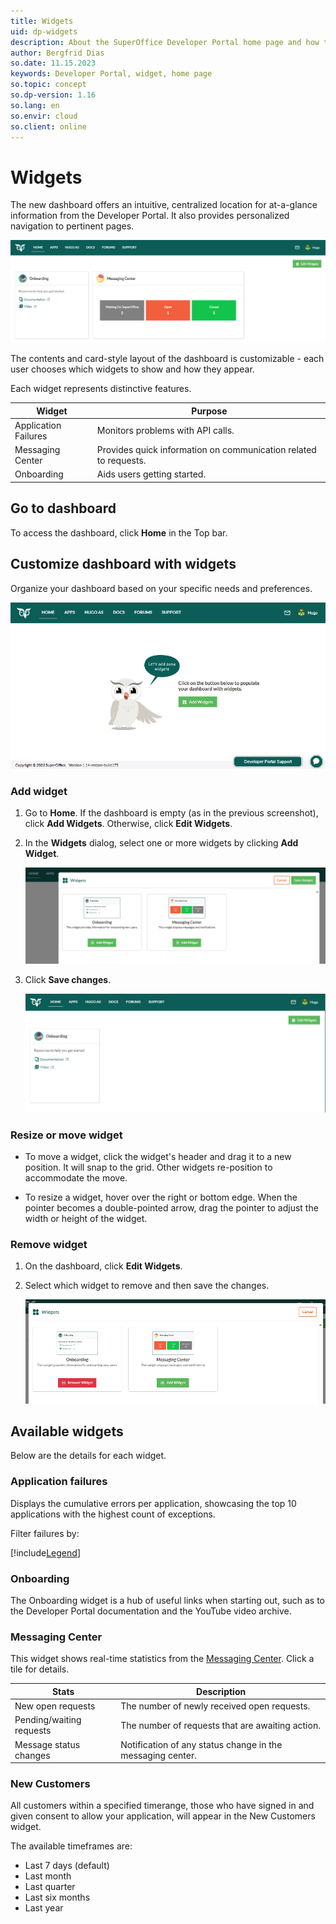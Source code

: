 ```yaml
---
title: Widgets
uid: dp-widgets
description: About the SuperOffice Developer Portal home page and how to manage widgets.
author: Bergfrid Dias
so.date: 11.15.2023
keywords: Developer Portal, widget, home page
so.topic: concept
so.dp-version: 1.16
so.lang: en
so.envir: cloud
so.client: online
---
```


# Widgets

The new dashboard offers an intuitive, centralized location for at-a-glance information from the Developer Portal. It also provides personalized navigation to pertinent pages.

![Developer Portal Home dashboard -screenshot][img5]

The contents and card-style layout of the dashboard is customizable - each user chooses which widgets to show and how they appear.

Each widget represents distinctive features.

| Widget | Purpose |
|---|---|
| Application Failures | Monitors problems with API calls. |
| Messaging Center | Provides quick information on communication related to requests. |
| Onboarding | Aids users getting started. |

## Go to dashboard

To access the dashboard, click **Home** in the Top bar.

## Customize dashboard with widgets

Organize your dashboard based on your specific needs and preferences.

![Developer Portal Home dashboard with no widgets -screenshot][img1]

### Add widget

1. Go to **Home**. If the dashboard is empty (as in the previous screenshot), click **Add Widgets**. Otherwise, click **Edit Widgets**.

1. In the **Widgets** dialog, select one or more widgets by clicking **Add Widget**.

    ![Developer Portal add widgets -screenshot][img2]

1. Click **Save changes**.

    ![Developer Portal Onboarding widget added -screenshot][img3]

### Resize or move widget

* To move a widget, click the widget's header and drag it to a new position. It will snap to the grid. Other widgets re-position to accommodate the move.

* To resize a widget, hover over the right or bottom edge. When the pointer becomes a double-pointed arrow, drag the pointer to adjust the width or height of the widget.

### Remove widget

1. On the dashboard, click **Edit Widgets**.

2. Select which widget to remove and then save the changes.

    ![Developer Portal remove widgets -screenshot][img4]

## Available widgets

Below are the details for each widget.

### Application failures

Displays the cumulative errors per application, showcasing the top 10 applications with the highest count of exceptions.

Filter failures by:

[!include[Legend](../includes/list-failure-types.md)]

### Onboarding

The Onboarding widget is a hub of useful links when starting out, such as to the Developer Portal documentation and the YouTube video archive.

### Messaging Center

This widget shows real-time statistics from the [Messaging Center][1]. Click a tile for details.

| Stats | Description |
|---|---|
| New open requests | The number of newly received open requests. |
| Pending/waiting requests | The number of requests that are awaiting action. |
| Message status changes | Notification of any status change in the messaging center. |

### New Customers

All customers within a specified timerange, those who have signed in and given consent to allow your application, will appear in the New Customers widget.

The available timeframes are:

* Last 7 days (default)
* Last month
* Last quarter
* Last six months
* Last year

<!-- Referenced links -->
[1]: ../create-app/message-center.md

<!-- Referenced images -->
[img1]: media/home-empty.png
[img2]: media/add-widget.png
[img3]: media/onboarding-widget.png
[img4]: media/remove-widget.png
[img5]: media/dp-dashboard.png
